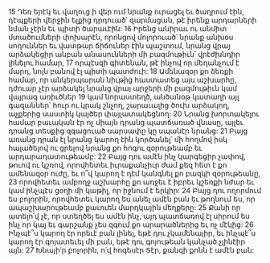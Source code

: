 15 Դեռ երէկ եւ վաղուց ի վեր ում նրանք ուրացել եւ ծաղրում էին,
դէպքերի վերջին ելքից դրդուած՝ զարմացան, թէ իրենք արդարների նման չէին եւ պիտի ծարաւէին:
16 Իրենց անիրաւ ու անմիտ մտածումների փոխարէն,
որոնցով մոլորուած՝ նրանք անխօս սողուններ եւ վատթար ճիճուներ էին պաշտում,
նրանց վրայ արձակեցիր անբան անասունների մի բազմութիւն՝
վրէժխնդիր լինելու համար,
17 որպէսզի գիտենան, թէ ինչով որ մեղանչում է մարդ,
նոյն բանով էլ պիտի պատժուի:
18 Ամենազօր քո ձեռքի համար, որ անկերպարան նիւթից հաստատեց այս աշխարհը,
դժուար չէր արձակել նրանց վրայ արջերի մի բազմութիւն
կամ վայրագ առիւծներ
19 կամ նորաստեղծ, անծանօթ կատաղի այլ գազաններ՝
հուր ու կրակ շնչող,
շարաւալից ծուխ արձակող,
աչքերից սաստիկ կայծեր փայլատակեցնող:
20 Նրանց խորտակելու համար բաւական էր ոչ միայն դրանց պատճառած վնասը,
այլեւ դրանց տեսքից զգացուած սարսափը կը սպանէր նրանց:
21 Բայց առանց դրան էլ նրանց կարող էին կործանել՝
մի հողմով իսկ հալածելով ու ցրելով նրանց
քո հոգու զօրութեամբ եւ արդարադատութեամբ:
22 Բայց դու ամէն ինչ կարգեցիր չափով, թուով ու կշռով,
որովհետեւ իւրաքանչիւր ժամ քեզ հետ է քո ամենազօր ուժը,
եւ ո՞վ կարող է դէմ կանգնել քո բազկի զօրութեանը,
23 որովհետեւ ամբողջ աշխարհը քո առջեւ է իբրեւ կշեռքի նժար
եւ կամ ինչպէս ցօղի մի կաթիլ, որ իջնում է երկիր:
24 Բայց դու ողորմում ես բոլորին, որովհետեւ կարող ես անել ամէն բան
եւ թողնում ես, որ ապաշխարութեամբ քաւուեն մարդկային մեղքերը:
25 Քանի որ ատելո՛վ չէ, որ ստեղծել ես ամէն ինչ,
այդ պատճառով էլ սիրում ես ինչ որ կայ
եւ գարշանք չես զգում քո արարածներից եւ ոչ մէկից:
26 Ինչպէ՞ս կարող էր որեւէ բան լինել,
եթէ դու չկամենայիր,
եւ ինչպէ՞ս կարող էր գոյատեւել մի բան,
եթէ դու գոյութեան կանչած չլինէիր այն:
27 Խնայի՛ր բոլորին, ո՛վ հոգեսէր Տէր,
քանզի քոնն է ամէն բան:
